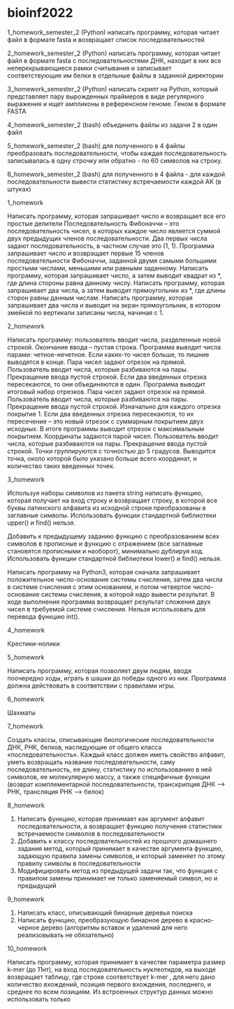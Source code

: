# bioinf2022

1_homework_semester_2
(Python) написать программу, которая читает файл в формате fasta и возвращает список последовательностей

2_homework_semester_2
(Python) написать программу, которая читает файл в формате fasta с последовательностями ДНК, находит в них все неперекрывающиеся рамки считывания и записывает соответствующие им белки в отдельные файлы в заданной директории

3_homework_semester_2
(Python) написать скрипт на Python, который представляет пару вырожденных праймеров в виде регулярного выражения и ищет ампликоны в референсном геноме. Геном в формате FASTA

4_homework_semester_2
(bash)  объединить файлы из задачи 2 в один файл

5_homework_semester_2
(bash) для полученного в 4 файлы преобразовать последовательности, чтобы каждая последовательность записывалась в одну строчку или обратно - по 60 символов на строку.

6_homework_semester_2
(bash) для полученного в 4 файла - для каждой последовательности вывести статистику встречаемости каждой АК (в штуках)

1_homework 

Написать программу, которая запрашивает число и возвращает все его простые делители
Последовательность Фибоначчи – это последовательность чисел, в которых каждое число является суммой двух предыдущих членов последовательности. Два первых числа задают последовательность, в частном случае это (1, 1). Программа запрашивает число и возвращает первые 15 членов последовательности Фибоначчи, заданной двумя самыми большими простыми числами, меньшими или равными заданному.
Написать программу, которая запрашивает число, а затем выводит квадрат из *, где длина стороны равна данному числу.
Написать программу, которая запрашивает два числа, а затем выводит прямоугольник из *, где длины сторон равны данным числам.
Написать программу, которая запрашивает два числа и выводит на экран прямоугольник, в котором змейкой по вертикали записаны числа, начиная с 1. 

2_homework

Написать программу: пользователь вводит числа, разделенные новой строкой. Окончание ввода – пустая строка. Программа выводит числа парами: четное-нечетное. Если каких-то чисел больше, то лишние выводятся в конце.
Пара чисел задают отрезок на прямой. Пользователь вводит числа, которые разбиваются на пары. Прекращение ввода пустой строкой. Если два введенных отрезка пересекаются, то они объединяются в один. Программа выводит итоговый набор отрезков.
Пара чисел задают отрезок на прямой. Пользователь вводит числа, которые разбиваются на пары. Прекращение ввода пустой строкой. Изначально для каждого отрезка покрытие 1. Если два введенных отрезка пересекаются, то их пересечение – это новый отрезок с суммарным покрытием двух исходных. В итоге программы выводит отрезок с максимальным покрытием.
Координаты задаются парой чисел. Пользователь вводит числа, которые разбиваются на пары. Прекращение ввода пустой строкой. Точки группируются с точностью до 5 градусов. Выводится точка, около которой было указано больше всего координат, и количество таких введенных точек.

3_homework

Используя наборы символов из пакета string написать функцию, которая получает на вход строку и возвращает строку, в которой все буквы латинского алфавита из исходной строки преобразованы в заглавные символы. Использовать функции стандартной библиотеки upper() и find() нельзя.

Добавить к предыдущему заданию функцию с преобразованием всех символов в прописные и функцию с отражением (все заглавные становятся прописными и наоборот), минимально дублируя код. Использовать функции стандартной библиотеки lower() и find() нельзя.

Написать программу на Python3, которая сначала запрашивает положительное число-основание системы счисления, затем два числа в системе счисления с этим основанием, и потом четвертое число-основание системы счисления, в которой надо вывести результат. В ходе выполнения программа возвращает результат сложения двух чисел в требуемой системе счисления. Нельзя использовать для перевода функцию int().

4_homework

Крестики-нолики

5_homework

Написать программу, которая позволяет двум людям, вводя поочередно ходы, играть в шашки до победы одного из них. Программа должна действовать в соответствии с правилами игры.

6_homework

Шахматы

7_homework

Создать классы, описывающие биологические последовательности ДНК, РНК, белков, наследующие от общего класса «последовательность». Каждый класс должен иметь свойство алфавит, уметь возвращать название последовательности, саму последовательность, ее длину, статистику по использованию в ней символов, ее молекулярную массу, а также специфичные функции (возврат комплементарной последовательности, транскрипция ДНК --> РНК, трансляция РНК --> белок)

8_homework

1. Написать функцию, которая принимает как аргумент алфавит последовательности, а возвращает функцию получения статистики встречаемости символов в последовательности
2. Добавить к классу последовательностей из прошлого домашнего задания метод, который принимает в качестве аргумента функцию, задающую правила замены символов, и который заменяет по этому правилу символы в последовательности
3. Модифицировать метод из предыдущей задачи так, что функция с правилом замены принимает не только заменяемый символ, но и предыдущий

9_homework

1. Написать класс, описывающий бинарные деревья поиска
2. Написать функцию, преобразующую бинарное дерево в красно-черное дерево (алгоритмы вставок и удалений для него реализовывать не обязательно)

10_homework

Написать программу, которая принимает в качестве параметра размер k-mer (до 11нт), на вход последовательность нуклеотидов, на выходе возвращает таблицу, где строке соответствует k-mer , для него дано количество вхождений, позиция первого вхождения, последнего, и среднее по всем позициям. Из встроенных структур данных можно использовать только 









